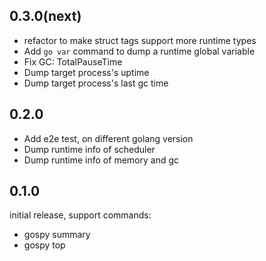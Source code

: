 ## 0.3.0(next)

- refactor to make struct tags support more runtime types
- Add `go var` command to dump a runtime global variable
- Fix GC: TotalPauseTime
- Dump target process's uptime
- Dump target process's last gc time

## 0.2.0

- Add e2e test, on different golang version
- Dump runtime info of scheduler
- Dump runtime info of memory and gc

## 0.1.0

initial release, support commands:

- gospy summary
- gospy top
